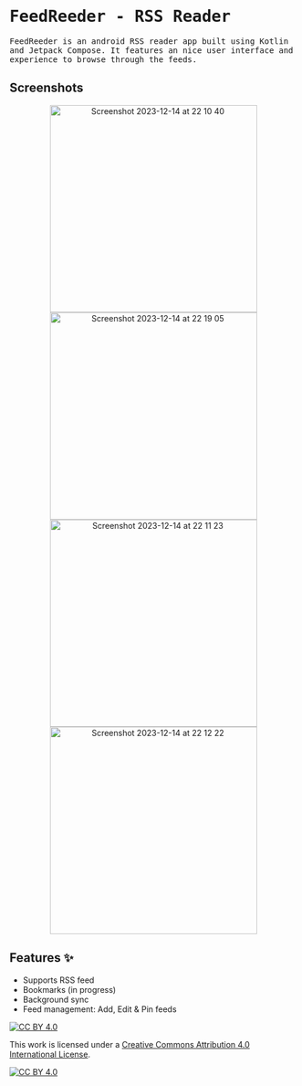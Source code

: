 <h1><samp>FeedReeder - RSS Reader</samp></h1> 



<samp align= "center">FeedReeder is an android RSS reader app built using Kotlin and Jetpack Compose. It features an nice
user interface and experience to browse through the feeds.</samp>

## Screenshots

<p style="text-align: center;">
<img width="363" alt="Screenshot 2023-12-14 at 22 10 40" src="https://github.com/ahmedsaheed/feedreeder_3061874/assets/87912847/b93fa9cf-3007-4410-b0fc-868e147ecaf6">
<img width="363" alt="Screenshot 2023-12-14 at 22 19 05" src="https://github.com/ahmedsaheed/feedreeder_3061874/assets/87912847/a471108b-dfff-4bc8-a41a-bcbe84fdb7f6">
<img width="363" alt="Screenshot 2023-12-14 at 22 11 23" src="https://github.com/ahmedsaheed/feedreeder_3061874/assets/87912847/97cef0d4-c7d5-46df-b485-eea0bad3bb20">
<img width="363" alt="Screenshot 2023-12-14 at 22 12 22" src="https://github.com/ahmedsaheed/feedreeder_3061874/assets/87912847/0502af10-b00e-4863-99ea-20df81b57e14">
</p>

## Features ✨

- Supports RSS feed
- Bookmarks (in progress)
- Background sync
- Feed management: Add, Edit & Pin feeds



[![CC BY 4.0][cc-by-shield]][cc-by]

This work is licensed under a
[Creative Commons Attribution 4.0 International License][cc-by].

[![CC BY 4.0][cc-by-image]][cc-by]

[cc-by]: http://creativecommons.org/licenses/by/4.0/
[cc-by-image]: https://i.creativecommons.org/l/by/4.0/88x31.png
[cc-by-shield]: https://img.shields.io/badge/License-CC%20BY%204.0-lightgrey.svg

